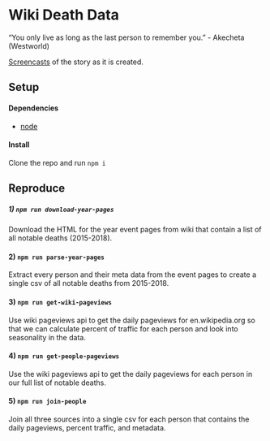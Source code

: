# Wiki Death Data

“You only live as long as the last person to remember you.” - Akecheta (Westworld)

[Screencasts](https://www.youtube.com/playlist?list=PLsuhXm2zs07JuSfrNentA3DxAbaFO7ay2) of the story as it is created.

## Setup

#### Dependencies

- [node](https://nodejs.org)

#### Install

Clone the repo and run `npm i`

## Reproduce

##### 1) `npm run download-year-pages`

Download the HTML for the year event pages from wiki that contain a list of all notable deaths (2015-2018).

#### 2) `npm run parse-year-pages`

Extract every person and their meta data from the event pages to create a single csv of all notable deaths from 2015-2018.

#### 3) `npm run get-wiki-pageviews`

Use wiki pageviews api to get the daily pageviews for en.wikipedia.org so that we can calculate percent of traffic for each person and look into seasonality in the data.

#### 4) `npm run get-people-pageviews`

Use the wiki pageviews api to get the daily pageviews for each person in our full list of notable deaths.

#### 5) `npm run join-people`

Join all three sources into a single csv for each person that contains the daily pageviews, percent traffic, and metadata.
